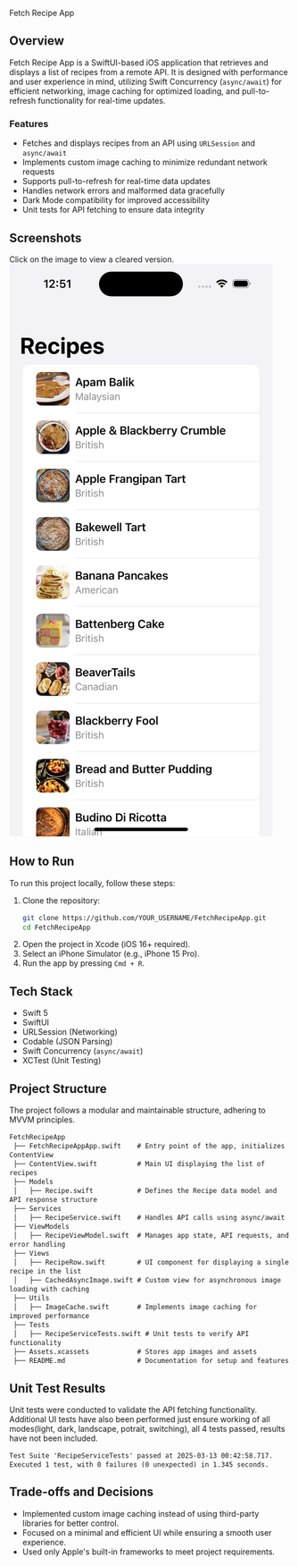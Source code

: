 Fetch Recipe App

## Overview
Fetch Recipe App is a SwiftUI-based iOS application that retrieves and displays a list of recipes from a remote API. It is designed with performance and user experience in mind, utilizing Swift Concurrency (`async/await`) for efficient networking, image caching for optimized loading, and pull-to-refresh functionality for real-time updates.

### Features
- Fetches and displays recipes from an API using `URLSession` and `async/await`
- Implements custom image caching to minimize redundant network requests
- Supports pull-to-refresh for real-time data updates
- Handles network errors and malformed data gracefully
- Dark Mode compatibility for improved accessibility
- Unit tests for API fetching to ensure data integrity

## Screenshots
Click on the image to view a cleared version.
![Recipe List](screenshot.png)



## How to Run
To run this project locally, follow these steps:

1. Clone the repository:
   ```sh
   git clone https://github.com/YOUR_USERNAME/FetchRecipeApp.git
   cd FetchRecipeApp
   ```
2. Open the project in Xcode (iOS 16+ required).
3. Select an iPhone Simulator (e.g., iPhone 15 Pro).
4. Run the app by pressing `Cmd + R`.

## Tech Stack
- Swift 5
- SwiftUI
- URLSession (Networking)
- Codable (JSON Parsing)
- Swift Concurrency (`async/await`)
- XCTest (Unit Testing)

## Project Structure
The project follows a modular and maintainable structure, adhering to MVVM principles.

```
FetchRecipeApp
 ├── FetchRecipeAppApp.swift    # Entry point of the app, initializes ContentView
 ├── ContentView.swift          # Main UI displaying the list of recipes
 ├── Models
 │   ├── Recipe.swift           # Defines the Recipe data model and API response structure
 ├── Services
 │   ├── RecipeService.swift    # Handles API calls using async/await
 ├── ViewModels
 │   ├── RecipeViewModel.swift  # Manages app state, API requests, and error handling
 ├── Views
 │   ├── RecipeRow.swift        # UI component for displaying a single recipe in the list
 │   ├── CachedAsyncImage.swift # Custom view for asynchronous image loading with caching
 ├── Utils
 │   ├── ImageCache.swift       # Implements image caching for improved performance
 ├── Tests
 │   ├── RecipeServiceTests.swift # Unit tests to verify API functionality
 ├── Assets.xcassets            # Stores app images and assets
 ├── README.md                  # Documentation for setup and features
```

## Unit Test Results
Unit tests were conducted to validate the API fetching functionality. 
Additional UI tests have also been performed just ensure working of all modes(light, dark, landscape, potrait, switching), all 4 tests passed, results have not been included.

```
Test Suite 'RecipeServiceTests' passed at 2025-03-13 00:42:58.717.
Executed 1 test, with 0 failures (0 unexpected) in 1.345 seconds.
```


## Trade-offs and Decisions
- Implemented custom image caching instead of using third-party libraries for better control.
- Focused on a minimal and efficient UI while ensuring a smooth user experience.
- Used only Apple's built-in frameworks to meet project requirements.



